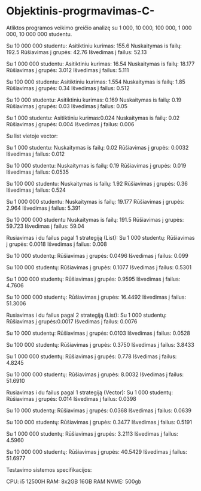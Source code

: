 # Objektinis-progrmavimas-C-
Atliktos programos veikimo greičio analizę su 1 000, 10 000, 100 000, 1 000 000, 10 000 000 studentu.

Su 10 000 000 studentu:
Asitiktiniu kurimas: 155.6
Nuskaitymas is failų: 192.5
Rūšiavimas į grupės: 42.76
Išvedimas į failus: 52.13

Su 1 000 000 studentu:
Asitiktiniu kurimas: 16.54
Nuskaitymas is failų: 18.177
Rūšiavimas į grupės: 3.012
Išvedimas į failus: 5.111

Su 100 000 studentu:
Asitiktiniu kurimas: 1.554
Nuskaitymas is failų: 1.85
Rūšiavimas į grupės: 0.34
Išvedimas į failus: 0.512

Su 10 000 studentu:
Asitiktiniu kurimas: 0.169
Nuskaitymas is failų: 0.19
Rūšiavimas į grupės: 0.03
Išvedimas į failus: 0.05

Su 1 000 studentu:
Asitiktiniu kurimas:0.024
Nuskaitymas is failų: 0.02
Rūšiavimas į grupės: 0.004
Išvedimas į failus: 0.006



Su list vietoje vector:

Su 1 000 studentu:
Nuskaitymas is failų: 0.02
Rūšiavimas į grupės: 0.0032
Išvedimas į failus: 0.012

Su 10 000 studentu:
Nuskaitymas is failų: 0.19
Rūšiavimas į grupės: 0.019
Išvedimas į failus: 0.0535

Su 100 000 studentu:
Nuskaitymas is failų: 1.92
Rūšiavimas į grupės: 0.36
Išvedimas į failus: 0.524

Su 1 000 000 studentu:
Nuskaitymas is failų: 19.177
Rūšiavimas į grupės: 2.964
Išvedimas į failus: 5.391

Su 10 000 000 studentu
Nuskaitymas is failų: 191.5
Rūšiavimas į grupės: 59.723
Išvedimas į failus: 59.04



Rusiavimas i du failus pagal 1 strategiją (List):
Su 1 000 studentų:
Rūšiavimas į grupės: 0.0018
Išvedimas į failus: 0.008

Su 10 000 studentų:
Rūšiavimas į grupės: 0.0496
Išvedimas į failus: 0.099

Su 100 000 studentų:
Rūšiavimas į grupės: 0.1077
Išvedimas į failus: 0.5301

Su 1 000 000 studentų:
Rūšiavimas į grupės: 0.9595
Išvedimas į failus: 4.7606

Su 10 000 000 studentų:
Rūšiavimas į grupės: 16.4492
Išvedimas į failus: 51.3006



Rusiavimas i du failus pagal 2 strategiją (List):
Su 1 000 studentų:
Rūšiavimas į grupės:0.0017
Išvedimas į failus: 0.0076

Su 10 000 studentų:
Rūšiavimas į grupės: 0.0103
Išvedimas į failus: 0.0528

Su 100 000 studentų:
Rūšiavimas į grupės:  0.3750
Išvedimas į failus: 3.8433

Su 1 000 000 studentų:
Rūšiavimas į grupės: 0.778
Išvedimas į failus: 4.8245

Su 10 000 000 studentų:
Rūšiavimas į grupės: 8.0032
Išvedimas į failus: 51.6910

Rusiavimas i du failus pagal 1 strategiją (Vector):
Su 1 000 studentų:
Rūšiavimas į grupės: 0.014
Išvedimas į failus: 0.0398


Su 10 000 studentų:
Rūšiavimas į grupės: 0.0368
Išvedimas į failus: 0.0639

Su 100 000 studentų:
Rūšiavimas į grupės: 0.3477
Išvedimas į failus: 0.5191

Su 1 000 000 studentų:
Rūšiavimas į grupės: 3.2113
Išvedimas į failus: 4.5960

Su 10 000 000 studentų:
Rūšiavimas į grupės: 40.5429
Išvedimas į failus: 51.6977


Testavimo sistemos specifikacijos:

CPU: i5 12500H
RAM: 8x2GB  16GB RAM 
NVME: 500gb
